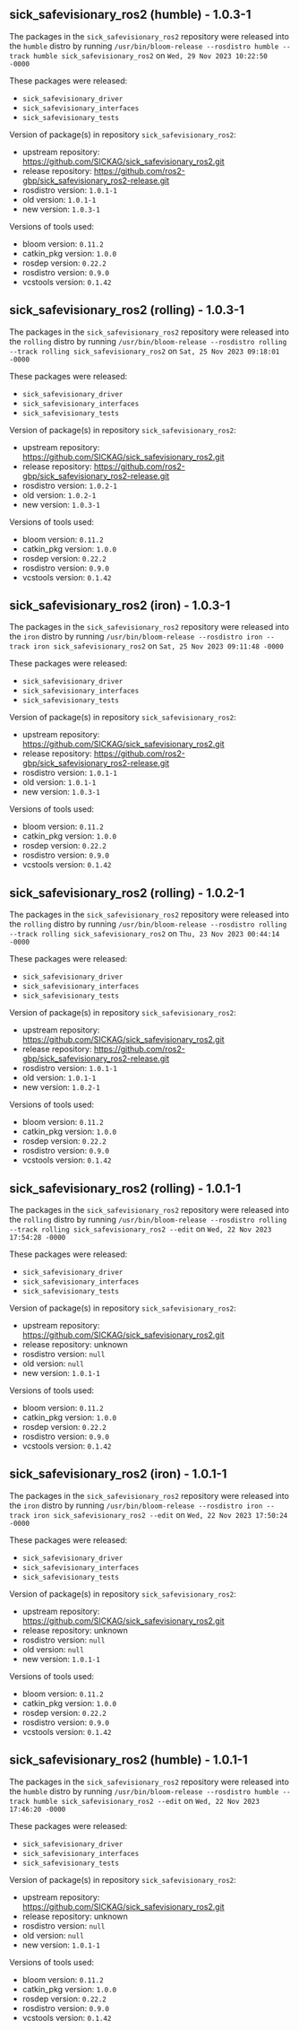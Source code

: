 ## sick_safevisionary_ros2 (humble) - 1.0.3-1

The packages in the `sick_safevisionary_ros2` repository were released into the `humble` distro by running `/usr/bin/bloom-release --rosdistro humble --track humble sick_safevisionary_ros2` on `Wed, 29 Nov 2023 10:22:50 -0000`

These packages were released:
- `sick_safevisionary_driver`
- `sick_safevisionary_interfaces`
- `sick_safevisionary_tests`

Version of package(s) in repository `sick_safevisionary_ros2`:

- upstream repository: https://github.com/SICKAG/sick_safevisionary_ros2.git
- release repository: https://github.com/ros2-gbp/sick_safevisionary_ros2-release.git
- rosdistro version: `1.0.1-1`
- old version: `1.0.1-1`
- new version: `1.0.3-1`

Versions of tools used:

- bloom version: `0.11.2`
- catkin_pkg version: `1.0.0`
- rosdep version: `0.22.2`
- rosdistro version: `0.9.0`
- vcstools version: `0.1.42`


## sick_safevisionary_ros2 (rolling) - 1.0.3-1

The packages in the `sick_safevisionary_ros2` repository were released into the `rolling` distro by running `/usr/bin/bloom-release --rosdistro rolling --track rolling sick_safevisionary_ros2` on `Sat, 25 Nov 2023 09:18:01 -0000`

These packages were released:
- `sick_safevisionary_driver`
- `sick_safevisionary_interfaces`
- `sick_safevisionary_tests`

Version of package(s) in repository `sick_safevisionary_ros2`:

- upstream repository: https://github.com/SICKAG/sick_safevisionary_ros2.git
- release repository: https://github.com/ros2-gbp/sick_safevisionary_ros2-release.git
- rosdistro version: `1.0.2-1`
- old version: `1.0.2-1`
- new version: `1.0.3-1`

Versions of tools used:

- bloom version: `0.11.2`
- catkin_pkg version: `1.0.0`
- rosdep version: `0.22.2`
- rosdistro version: `0.9.0`
- vcstools version: `0.1.42`


## sick_safevisionary_ros2 (iron) - 1.0.3-1

The packages in the `sick_safevisionary_ros2` repository were released into the `iron` distro by running `/usr/bin/bloom-release --rosdistro iron --track iron sick_safevisionary_ros2` on `Sat, 25 Nov 2023 09:11:48 -0000`

These packages were released:
- `sick_safevisionary_driver`
- `sick_safevisionary_interfaces`
- `sick_safevisionary_tests`

Version of package(s) in repository `sick_safevisionary_ros2`:

- upstream repository: https://github.com/SICKAG/sick_safevisionary_ros2.git
- release repository: https://github.com/ros2-gbp/sick_safevisionary_ros2-release.git
- rosdistro version: `1.0.1-1`
- old version: `1.0.1-1`
- new version: `1.0.3-1`

Versions of tools used:

- bloom version: `0.11.2`
- catkin_pkg version: `1.0.0`
- rosdep version: `0.22.2`
- rosdistro version: `0.9.0`
- vcstools version: `0.1.42`


## sick_safevisionary_ros2 (rolling) - 1.0.2-1

The packages in the `sick_safevisionary_ros2` repository were released into the `rolling` distro by running `/usr/bin/bloom-release --rosdistro rolling --track rolling sick_safevisionary_ros2` on `Thu, 23 Nov 2023 00:44:14 -0000`

These packages were released:
- `sick_safevisionary_driver`
- `sick_safevisionary_interfaces`
- `sick_safevisionary_tests`

Version of package(s) in repository `sick_safevisionary_ros2`:

- upstream repository: https://github.com/SICKAG/sick_safevisionary_ros2.git
- release repository: https://github.com/ros2-gbp/sick_safevisionary_ros2-release.git
- rosdistro version: `1.0.1-1`
- old version: `1.0.1-1`
- new version: `1.0.2-1`

Versions of tools used:

- bloom version: `0.11.2`
- catkin_pkg version: `1.0.0`
- rosdep version: `0.22.2`
- rosdistro version: `0.9.0`
- vcstools version: `0.1.42`


## sick_safevisionary_ros2 (rolling) - 1.0.1-1

The packages in the `sick_safevisionary_ros2` repository were released into the `rolling` distro by running `/usr/bin/bloom-release --rosdistro rolling --track rolling sick_safevisionary_ros2 --edit` on `Wed, 22 Nov 2023 17:54:28 -0000`

These packages were released:
- `sick_safevisionary_driver`
- `sick_safevisionary_interfaces`
- `sick_safevisionary_tests`

Version of package(s) in repository `sick_safevisionary_ros2`:

- upstream repository: https://github.com/SICKAG/sick_safevisionary_ros2.git
- release repository: unknown
- rosdistro version: `null`
- old version: `null`
- new version: `1.0.1-1`

Versions of tools used:

- bloom version: `0.11.2`
- catkin_pkg version: `1.0.0`
- rosdep version: `0.22.2`
- rosdistro version: `0.9.0`
- vcstools version: `0.1.42`


## sick_safevisionary_ros2 (iron) - 1.0.1-1

The packages in the `sick_safevisionary_ros2` repository were released into the `iron` distro by running `/usr/bin/bloom-release --rosdistro iron --track iron sick_safevisionary_ros2 --edit` on `Wed, 22 Nov 2023 17:50:24 -0000`

These packages were released:
- `sick_safevisionary_driver`
- `sick_safevisionary_interfaces`
- `sick_safevisionary_tests`

Version of package(s) in repository `sick_safevisionary_ros2`:

- upstream repository: https://github.com/SICKAG/sick_safevisionary_ros2.git
- release repository: unknown
- rosdistro version: `null`
- old version: `null`
- new version: `1.0.1-1`

Versions of tools used:

- bloom version: `0.11.2`
- catkin_pkg version: `1.0.0`
- rosdep version: `0.22.2`
- rosdistro version: `0.9.0`
- vcstools version: `0.1.42`


## sick_safevisionary_ros2 (humble) - 1.0.1-1

The packages in the `sick_safevisionary_ros2` repository were released into the `humble` distro by running `/usr/bin/bloom-release --rosdistro humble --track humble sick_safevisionary_ros2 --edit` on `Wed, 22 Nov 2023 17:46:20 -0000`

These packages were released:
- `sick_safevisionary_driver`
- `sick_safevisionary_interfaces`
- `sick_safevisionary_tests`

Version of package(s) in repository `sick_safevisionary_ros2`:

- upstream repository: https://github.com/SICKAG/sick_safevisionary_ros2.git
- release repository: unknown
- rosdistro version: `null`
- old version: `null`
- new version: `1.0.1-1`

Versions of tools used:

- bloom version: `0.11.2`
- catkin_pkg version: `1.0.0`
- rosdep version: `0.22.2`
- rosdistro version: `0.9.0`
- vcstools version: `0.1.42`


